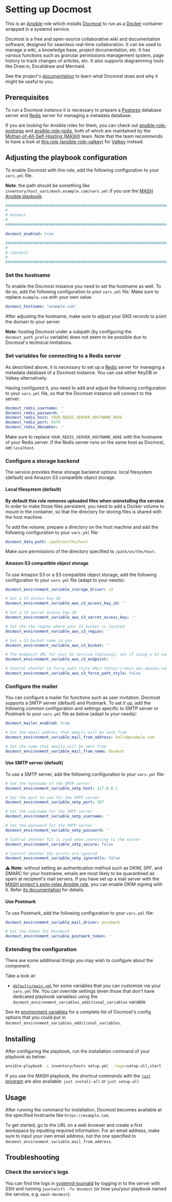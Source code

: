 <!--
SPDX-FileCopyrightText: 2020 - 2024 MDAD project contributors
SPDX-FileCopyrightText: 2020 - 2024 Slavi Pantaleev
SPDX-FileCopyrightText: 2020 Aaron Raimist
SPDX-FileCopyrightText: 2020 Chris van Dijk
SPDX-FileCopyrightText: 2020 Dominik Zajac
SPDX-FileCopyrightText: 2020 Mickaël Cornière
SPDX-FileCopyrightText: 2022 François Darveau
SPDX-FileCopyrightText: 2022 Julian Foad
SPDX-FileCopyrightText: 2022 Warren Bailey
SPDX-FileCopyrightText: 2023 Antonis Christofides
SPDX-FileCopyrightText: 2023 Felix Stupp
SPDX-FileCopyrightText: 2023 Pierre 'McFly' Marty
SPDX-FileCopyrightText: 2024 - 2025 Suguru Hirahara

SPDX-License-Identifier: AGPL-3.0-or-later
-->

# Setting up Docmost

This is an [Ansible](https://www.ansible.com/) role which installs [Docmost](https://docmost.com/) to run as a [Docker](https://www.docker.com/) container wrapped in a systemd service.

Docmost is a free and open-source collaborative wiki and documentation software, designed for seamless real-time collaboration. It can be used to manage a wiki, a knowledge base, project documentation, etc. It has various functions such as granular permissions management system, page history to track changes of articles, etc. It also supports diagramming tools like Draw.io, Excalidraw and Mermaid.

See the project's [documentation](https://docmost.com/docs/) to learn what Docmost does and why it might be useful to you.

## Prerequisites

To run a Docmost instance it is necessary to prepare a [Postgres](https://redis.io/) database server and [Redis](https://redis.io/) server for managing a metadata database.

If you are looking for Ansible roles for them, you can check out [ansible-role-postgres](https://github.com/mother-of-all-self-hosting/ansible-role-postgres) and [ansible-role-redis](https://github.com/mother-of-all-self-hosting/ansible-role-redis), both of which are maintained by the [Mother-of-All-Self-Hosting (MASH)](https://github.com/mother-of-all-self-hosting) team. Note that the team recommends to have a look at [this role (ansible-role-valkey)](https://github.com/mother-of-all-self-hosting/ansible-role-valkey) for [Valkey](https://valkey.io/) instead.

## Adjusting the playbook configuration

To enable Docmost with this role, add the following configuration to your `vars.yml` file.

**Note**: the path should be something like `inventory/host_vars/mash.example.com/vars.yml` if you use the [MASH Ansible playbook](https://github.com/mother-of-all-self-hosting/mash-playbook).

```yaml
########################################################################
#                                                                      #
# docmost                                                              #
#                                                                      #
########################################################################

docmost_enabled: true

########################################################################
#                                                                      #
# /docmost                                                             #
#                                                                      #
########################################################################
```

### Set the hostname

To enable the Docmost instance you need to set the hostname as well. To do so, add the following configuration to your `vars.yml` file. Make sure to replace `example.com` with your own value.

```yaml
docmost_hostname: "example.com"
```

After adjusting the hostname, make sure to adjust your DNS records to point the domain to your server.

**Note**: hosting Docmost under a subpath (by configuring the `docmost_path_prefix` variable) does not seem to be possible due to Docmost's technical limitations.

### Set variables for connecting to a Redis server

As described above, it is necessary to set up a [Redis](https://redis.io/) server for managing a metadata database of a Docmost instance. You can use either KeyDB or Valkey alternatively.

Having configured it, you need to add and adjust the following configuration to your `vars.yml` file, so that the Docmost instance will connect to the server:

```yaml
docmost_redis_username: ''
docmost_redis_password: ''
docmost_redis_host: YOUR_REDIS_SERVER_HOSTNAME_HERE
docmost_redis_port: 6379
docmost_redis_dbnumber: ''
```

Make sure to replace `YOUR_REDIS_SERVER_HOSTNAME_HERE` with the hostname of your Redis server. If the Redis server runs on the same host as Docmost, set `localhost`.

### Configure a storage backend

The service provides these storage backend options: local filesystem (default) and Amazon S3 compatible object storage.

#### Local filesystem (default)

**By default this role removes uploaded files when uninstalling the service**. In order to make those files persistent, you need to add a Docker volume to mount in the container, so that the directory for storing files is shared with the host machine.

To add the volume, prepare a directory on the host machine and add the following configuration to your `vars.yml` file:

```yaml
docmost_data_path: /path/on/the/host
```

Make sure permissions of the directory specified to `/path/on/the/host`.

#### Amazon S3 compatible object storage

To use Amazon S3 or a S3 compatible object storage, add the following configuration to your `vars.yml` file (adapt to your needs):

```yaml
docmost_environment_variable_storage_driver: s3

# Set a S3 access key ID
docmost_environment_variable_aws_s3_access_key_id: ''

# Set a S3 secret access key ID
docmost_environment_variable_aws_s3_secret_access_key: ''

# Set the the region where your S3 bucket is located
docmost_environment_variable_aws_s3_region: ''

# Set a S3 bucket name to use
docmost_environment_variable_aws_s3_bucket: ''

# The endpoint URL for your S3 service (optional; set if using a S3 compatible storage like Wasabi and Storj)
docmost_environment_variable_aws_s3_endpoint: ''

# Control whether to force path style URLs (https://docs.aws.amazon.com/AWSJavaScriptSDK/latest/AWS/Config.html#s3ForcePathStyle-property) for S3 objects
docmost_environment_variable_aws_s3_force_path_style: false
```

### Configure the mailer

You can configure a mailer for functions such as user invitation. Docmost supports a SMTP server (default) and Postmark. To set it up, add the following common configuration and settings specific to SMTP server or Postmark to your `vars.yml` file as below (adapt to your needs):

```yaml
docmost_mailer_enabled: true

# Set the email address that emails will be sent from
docmost_environment_variable_mail_from_address: hello@example.com

# Set the name that emails will be sent from
docmost_environment_variable_mail_from_name: docmost
```

#### Use SMTP server (default)

To use a SMTP server, add the following configuration to your `vars.yml` file:

```yaml
# Set the hostname of the SMTP server
docmost_environment_variable_smtp_host: 127.0.0.1

# Set the port to use for the SMTP server
docmost_environment_variable_smtp_port: 587

# Set the username for the SMTP server
docmost_environment_variable_smtp_username: ''

# Set the password for the SMTP server
docmost_environment_variable_smtp_password: ''

# Control whether TLS is used when connecting to the server
docmost_environment_variable_smtp_secure: false

# Control whether SSL errors are ignored
docmost_environment_variable_smtp_ignoretls: false
```

⚠️ **Note**: without setting an authentication method such as DKIM, SPF, and DMARC for your hostname, emails are most likely to be quarantined as spam at recipient's mail servers. If you have set up a mail server with the [MASH project's exim-relay Ansible role](https://github.com/mother-of-all-self-hosting/ansible-role-exim-relay), you can enable DKIM signing with it. Refer [its documentation](https://github.com/mother-of-all-self-hosting/ansible-role-exim-relay/blob/main/docs/configuring-exim-relay.md#enable-dkim-support-optional) for details.

#### Use Postmark

To use Postmark, add the following configuration to your `vars.yml` file:

```yaml
docmost_environment_variable_mail_driver: postmark

# Set the token for Postmark
docmost_environment_variable_postmark_token: ''
```

### Extending the configuration

There are some additional things you may wish to configure about the component.

Take a look at:

- [`defaults/main.yml`](../defaults/main.yml) for some variables that you can customize via your `vars.yml` file. You can override settings (even those that don't have dedicated playbook variables) using the `docmost_environment_variables_additional_variables` variable

See its [environment variables](https://docmost.com/docs/self-hosting/environment-variables) for a complete list of Docmost's config options that you could put in `docmost_environment_variables_additional_variables`.

## Installing

After configuring the playbook, run the installation command of your playbook as below:

```sh
ansible-playbook -i inventory/hosts setup.yml --tags=setup-all,start
```

If you use the MASH playbook, the shortcut commands with the [`just` program](https://github.com/mother-of-all-self-hosting/mash-playbook/blob/main/docs/just.md) are also available: `just install-all` or `just setup-all`

## Usage

After running the command for installation, Docmost becomes available at the specified hostname like `https://example.com`.

To get started, go to the URL on a web browser and create a first workspace by inputting required information. For an email address, make sure to input your own email address, not the one specified to `docmost_environment_variable_mail_from_address`.

## Troubleshooting

### Check the service's logs

You can find the logs in [systemd-journald](https://www.freedesktop.org/software/systemd/man/systemd-journald.service.html) by logging in to the server with SSH and running `journalctl -fu docmost` (or how you/your playbook named the service, e.g. `mash-docmost`).
